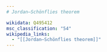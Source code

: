 ```yaml
---
# Jordan–Schönflies theorem

wikidata: Q495412
msc_classification: "54"
wikipedia_links:
  - "[[Jordan–Schönflies theorem]]"
---
```

